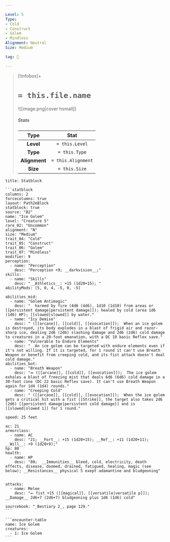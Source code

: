 ```yaml
---

Level: 5
Type:
- Cold
- Construct
- Golem
- Mindless
Alignment: Neutral
Size: Medium

tag: 👹

---
```


> [!infobox]+
> #  `= this.file.name`
> ![[image.png|cover hsmall]]
> ##### Stats
> Type | Stat |
> :---:|:---:|
> **Level** | `= this.Level` |
> **Type** | `= this.Type` |
> **Alignment** | `= this.Alignment` |
> **Size** | `= this.Size` |



````ad-info
title: Statblock

```statblock
columns: 2
forcecolumns: true
layout: Path2eBlock
statblock: true
source: "B2"
name: "Ice Golem"
level: "Creature 5"
rare_02: "Uncommon"
alignment: "N"
size: "Medium"
trait_04: "Cold"
trait_05: "Construct"
trait_06: "Golem"
trait_07: "Mindless"
modifier: 9
perception:
  - name: "Perception"
    desc: "Perception +9; __darkvision__;"
skills:
  - name: "Skills"
    desc: "__Athletics__: +15 (1d20+15); "
abilityMods: [5, 0, 4, -5, 0, -5]

abilities_mid:
  - name: "Golem Antimagic"
    desc: "  harmed by fire (4d6 (4d6), 1d10 (1d10) from areas or [[persistent damage|persistent damage]]); healed by cold (area 1d6 (1d6) HP); [[slowed|slowed]] by water."
  - name: "Icy Demise"
    desc: " ([[arcane]], [[cold]], [[evocation]]);  When an ice golem is destroyed, its body explodes in a blast of frigid air and razor-sharp ice, dealing 2d6 (2d6) slashing damage and 2d6 (2d6) cold damage to creatures in a 20-foot emanation, with a DC 19 basic Reflex save."
  - name: "Vulnerable to Endure Elements"
    desc: "  An ice golem can be targeted with endure elements even if it's not willing. If it is targeted, for 1 round it can't use Breath Weapon or benefit from creeping cold, and its fist attack doesn't deal cold damage."
abilities_bot:
  - name: "Breath Weapon"
    desc: "⬺ ([[arcane]], [[cold]], [[evocation]]);  The ice golem exhales a blast of freezing mist that deals 6d6 (6d6) cold damage in a 30-foot cone (DC 22 basic Reflex save). It can't use Breath Weapon again for 1d4 (1d4) rounds."
  - name: "Creeping Cold"
    desc: " ([[arcane]], [[cold]], [[evocation]]);  When the ice golem gets a critical hit with a fist [[Strike]], the target also takes 2d6 (2d6) [[persistent damage|persistent cold damage]] and is [[slowed|slowed 1]] for 1 round."

speed: 25 feet

ac: 21
armorclass:
  - name: AC
    desc: "21; __Fort__: +15 (1d20+15); __Ref__: +11 (1d20+11); __Will__: +9 (1d20+9);"
hp: 80
health:
  - name: HP
    desc: "80;  __Immunities__ bleed, cold, electricity, death effects, disease, doomed, drained, fatigued, healing, magic (see below); __Resistances__ physical 5 exept adamantine and bludgeoning"


attacks:
  - name: Melee
    desc: "⬻ fist +15 ([[magical]], [[versatile|versatile p]]); __Damage__ 2d6+7 (2d6+7) bludgeoning plus 1d6 (1d6) cold"

sourcebook: "_Bestiary 2_, page 129."
```

```encounter-table
name: Ice Golem
creatures:
  - 1: Ice Golem
```

````


